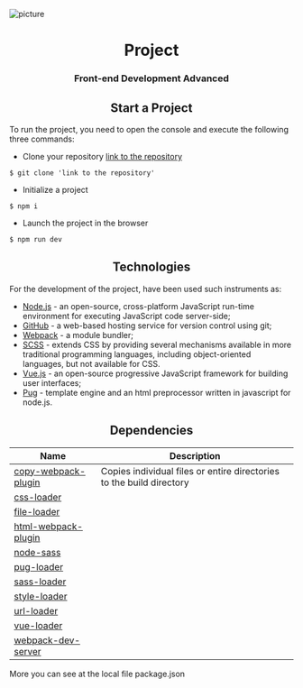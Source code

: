 ![picture](http://hinex.ru/pic/info/front-end-i-back-end-razrabotka-1.jpg)

<div align="center">
    <h1>Project</h1>
    <h3>Front-end Development Advanced</h3>
</div>

<h2 align="center">Start a Project</h2>

To run the project, you need to open the console and execute the following three commands:

- Clone your repository [link to the repository](https://github.com/Nato4ka12/Project.git)
```bush
$ git clone 'link to the repository'
```
- Initialize a project
```bush
$ npm i
```
- Launch the project in the browser
```bush
$ npm run dev
```
<h2 align="center">Technologies</h2>

For the development of the project, have been used such instruments as:
- [Node.js](https://nodejs.org/uk/) - an open-source, cross-platform JavaScript run-time environment for executing JavaScript code server-side;
- [GitHub](https://github.com/) - a web-based hosting service for version control using git;
- [Webpack](https://webpack.js.org/) - a module bundler;
- [SCSS](https://sass-scss.ru/guide/) - extends CSS by providing several mechanisms available in more traditional programming languages, including object-oriented languages, but not available for CSS.
- [Vue.js](https://vuejs.org/) - an open-source progressive JavaScript framework for building user interfaces;
- [Pug](https://pugjs.org/api/getting-started.html) - template engine and an html preprocessor written in javascript for node.js.

<h2 align="center">Dependencies</h2>

| Name | Description |
| ---- | ----------- |
| [copy-webpack-plugin](https://github.com/webpack-contrib/copy-webpack-plugin) | Copies individual files or entire directories to the build directory|
| [css-loader](https://github.com/webpack-contrib/css-loader) || This plugin we need for validly work of webpack with css |
| [file-loader](https://github.com/webpack-contrib/file-loader) || Instructs webpack to emit the required object as file and to return its public URL |
| [html-webpack-plugin](https://github.com/jantimon/html-webpack-plugin) || Plugin that simplifies creation of HTML files to serve your bundles |
| [node-sass](https://github.com/sass/node-sass) || Node-sass is a library that provides binding for Node.js to LibSass |
| [pug-loader](https://github.com/pugjs/pug-loader) || Pug loader for webpack |
| [sass-loader](https://github.com/webpack-contrib/sass-loader) || Loads a SASS/SCSS file and compiles it to CSS |
| [style-loader](https://github.com/webpack-contrib/style-loader) || Adds CSS to the DOM by injecting a <style> tag |
| [url-loader](https://www.npmjs.com/package/url-loader) || Works like the file-loader, but can return a DataURL if the file is smaller than a byte limit |
| [vue-loader](https://vue-loader.vuejs.org/en/) || Loader for webpack that can transform Vue components written in the following format into a plain JavaScript module |
| [webpack-dev-server](https://github.com/webpack/webpack-dev-server) || development server that provides live reloading |

More you can see at the local file package.json